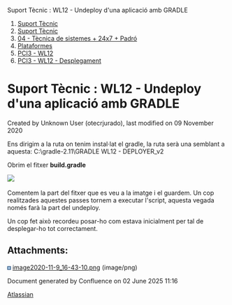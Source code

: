 Suport Tècnic : WL12 - Undeploy d'una aplicació amb GRADLE  

1.  [Suport Tècnic](index.html)
2.  [Suport Tècnic](13893782.html)
3.  [04 - Tècnica de sistemes + 24x7 + Padró](26313202.html)
4.  [Plataformes](Plataformes_41520520.html)
5.  [PCI3 - WL12](PCI3---WL12_41520942.html)
6.  [PCI3 - WL12 - Desplegament](PCI3---WL12---Desplegament_41520944.html)

Suport Tècnic : WL12 - Undeploy d'una aplicació amb GRADLE
==========================================================

Created by Unknown User (otecrjurado), last modified on 09 November 2020

Ens dirigim a la ruta on tenim instal·lat el gradle, la ruta serà una semblant a aquesta: C:\\gradle-2.11\\GRADLE WL12 - DEPLOYER\_v2

Obrim el fitxer **build.gradle**

![](attachments/41519822/41519825.png)

Comentem la part del fitxer que es veu a la imatge i el guardem. Un cop realitzades aquestes passes tornem a executar l'script, aquesta vegada només farà la part del undeploy.

Un cop fet això recordeu posar-ho com estava inicialment per tal de desplegar-ho tot correctament.

  

Attachments:
------------

![](images/icons/bullet_blue.gif) [image2020-11-9\_16-43-10.png](attachments/41519822/41519825.png) (image/png)  

Document generated by Confluence on 02 June 2025 11:16

[Atlassian](http://www.atlassian.com/)